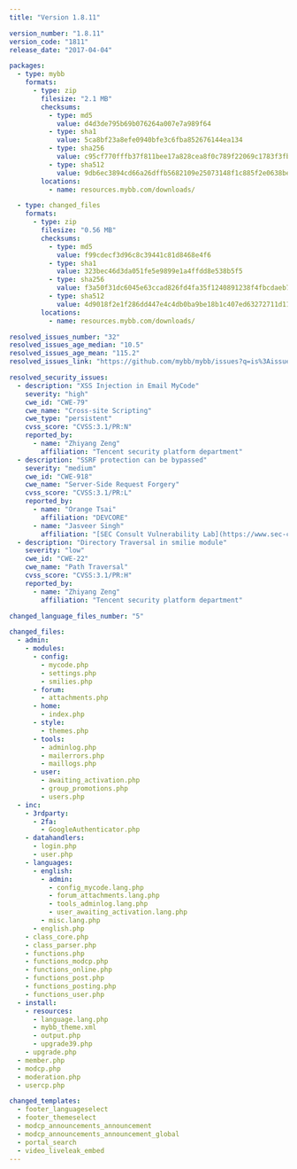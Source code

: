 ```yaml
---
title: "Version 1.8.11"

version_number: "1.8.11"
version_code: "1811"
release_date: "2017-04-04"

packages:
  - type: mybb
    formats:
      - type: zip
        filesize: "2.1 MB"
        checksums:
          - type: md5
            value: d4d3de795b69b076264a007e7a989f64
          - type: sha1
            value: 5ca8bf23a8efe0940bfe3c6fba852676144ea134
          - type: sha256
            value: c95cf770fffb37f811bee17a828cea8f0c789f22069c1783f3fb6f567fa7ca43
          - type: sha512
            value: 9db6ec3894cd66a26dffb5682109e25073148f1c885f2e0638be8c7d95eb2ba5e16db6dc66087431e919d849acdb7c2c11c95e247e99f6f8f44bcc19fe721015
        locations:
          - name: resources.mybb.com/downloads/

  - type: changed_files
    formats:
      - type: zip
        filesize: "0.56 MB"
        checksums:
          - type: md5
            value: f99cdecf3d96c8c39441c81d8468e4f6
          - type: sha1
            value: 323bec46d3da051fe5e9899e1a4ffdd8e538b5f5
          - type: sha256
            value: f3a50f31dc6045e63ccad826fd4fa35f1240891238f4fbcdaeb724835cd58f4d
          - type: sha512
            value: 4d9018f2e1f286dd447e4c4db0ba9be18b1c407ed63272711d11deb6a09d7e301967917d465e368d8ebdd046cc0c7c5a23308b8ed72f8d5f9e9307ba6a81f8e3
        locations:
          - name: resources.mybb.com/downloads/

resolved_issues_number: "32"
resolved_issues_age_median: "10.5"
resolved_issues_age_mean: "115.2"
resolved_issues_link: "https://github.com/mybb/mybb/issues?q=is%3Aissue%20is%3Aclosed%20label%3As%3Aresolved%20milestone%3A1.8.11"

resolved_security_issues:
  - description: "XSS Injection in Email MyCode"
    severity: "high"
    cwe_id: "CWE-79"
    cwe_name: "Cross-site Scripting"
    cwe_type: "persistent"
    cvss_score: "CVSS:3.1/PR:N"
    reported_by:
      - name: "Zhiyang Zeng"
        affiliation: "Tencent security platform department"
  - description: "SSRF protection can be bypassed"
    severity: "medium"
    cwe_id: "CWE-918"
    cwe_name: "Server-Side Request Forgery"
    cvss_score: "CVSS:3.1/PR:L"
    reported_by:
      - name: "Orange Tsai"
        affiliation: "DEVCORE"
      - name: "Jasveer Singh"
        affiliation: "[SEC Consult Vulnerability Lab](https://www.sec-consult.com/)"
  - description: "Directory Traversal in smilie module"
    severity: "low"
    cwe_id: "CWE-22"
    cwe_name: "Path Traversal"
    cvss_score: "CVSS:3.1/PR:H"
    reported_by:
      - name: "Zhiyang Zeng"
        affiliation: "Tencent security platform department"

changed_language_files_number: "5"

changed_files:
  - admin:
    - modules:
      - config:
        - mycode.php
        - settings.php
        - smilies.php
      - forum:
        - attachments.php
      - home:
        - index.php
      - style:
        - themes.php
      - tools:
        - adminlog.php
        - mailerrors.php
        - maillogs.php
      - user:
        - awaiting_activation.php
        - group_promotions.php
        - users.php
  - inc:
    - 3rdparty:
      - 2fa:
        - GoogleAuthenticator.php
    - datahandlers:
      - login.php
      - user.php
    - languages:
      - english:
        - admin:
          - config_mycode.lang.php
          - forum_attachments.lang.php
          - tools_adminlog.lang.php
          - user_awaiting_activation.lang.php
        - misc.lang.php
      - english.php
    - class_core.php
    - class_parser.php
    - functions.php
    - functions_modcp.php
    - functions_online.php
    - functions_post.php
    - functions_posting.php
    - functions_user.php
  - install:
    - resources:
      - language.lang.php
      - mybb_theme.xml
      - output.php
      - upgrade39.php
    - upgrade.php
  - member.php
  - modcp.php
  - moderation.php
  - usercp.php

changed_templates:
  - footer_languageselect
  - footer_themeselect
  - modcp_announcements_announcement
  - modcp_announcements_announcement_global
  - portal_search
  - video_liveleak_embed
---
```

